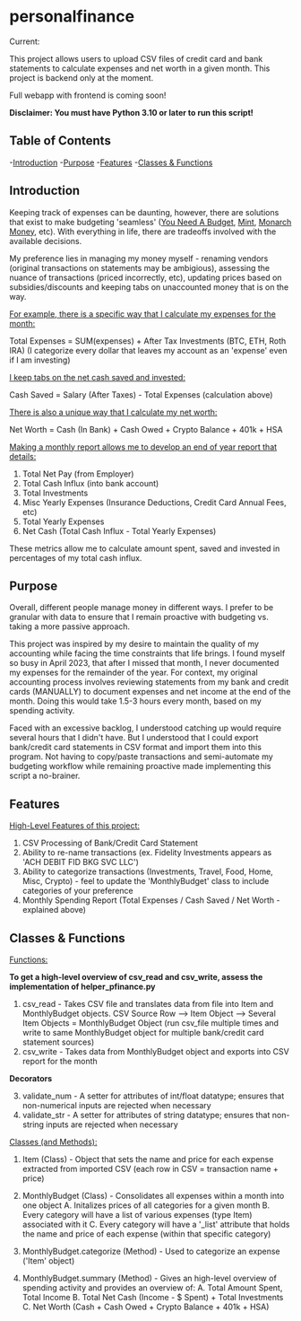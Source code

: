 # personalfinance

Current:

This project allows users to upload CSV files of credit card and bank statements to calculate expenses and net worth in a given month. This project is backend only at the moment. 

Full webapp with frontend is coming soon!

**Disclaimer: You must have Python 3.10 or later to run this script!**

## Table of Contents

-[Introduction](#introduction)
-[Purpose](#purpose)
-[Features](#features)
-[Classes & Functions](#classes--functions)

## Introduction

Keeping track of expenses can be daunting, however, there are solutions that exist to make budgeting 'seamless' ([You Need A Budget](https://www.ynab.com/), [Mint](https://www.creditkarma.com/lp/mint-to-credit-karma-net-worth-signup), [Monarch Money](https://www.monarchmoney.com/), etc). With everything in life, there are tradeoffs involved with the available decisions.

My preference lies in managing my money myself - renaming vendors (original transactions on statements may be ambigious), assessing the nuance of transactions (priced incorrectly, etc), updating prices based on subsidies/discounts and keeping tabs on unaccounted money that is on the way.

<ins> For example, there is a specific way that I calculate my expenses for the month: </ins>

Total Expenses = SUM(expenses) + After Tax Investments (BTC, ETH, Roth IRA)
(I categorize every dollar that leaves my account as an 'expense' even if I am investing)

<ins> I keep tabs on the net cash saved and invested: </ins>

Cash Saved = Salary (After Taxes) - Total Expenses (calculation above)


<ins> There is also a unique way that I calculate my net worth: </ins>

Net Worth = Cash (In Bank) + Cash Owed + Crypto Balance + 401k + HSA

<ins> Making a monthly report allows me to develop an end of year report that details: </ins>

1. Total Net Pay (from Employer)
2. Total Cash Influx (into bank account)
3. Total Investments
4. Misc Yearly Expenses (Insurance Deductions, Credit Card Annual Fees, etc)
5. Total Yearly Expenses
6. Net Cash (Total Cash Influx - Total Yearly Expenses)

These metrics allow me to calculate amount spent, saved and invested in percentages of my total cash influx.

## Purpose

Overall, different people manage money in different ways. I prefer to be granular with data to ensure that I remain proactive with budgeting vs. taking a more passive approach. 

This project was inspired by my desire to maintain the quality of my accounting while facing the time constraints that life brings. I found myself so busy in April 2023, that after I missed that month, I never documented my expenses for the remainder of the year. For context, my original accounting process involves reviewing statements from my bank and credit cards (MANUALLY) to document expenses and net income at the end of the month. Doing this would take 1.5-3 hours every month, based on my spending activity. 

Faced with an excessive backlog, I understood catching up would require several hours that I didn't have. But I understood that I could export bank/credit card statements in CSV format and import them into this program. Not having to copy/paste transactions and semi-automate my budgeting workflow while remaining proactive made implementing this script a no-brainer. 

## Features

<ins> High-Level Features of this project: </ins>

1. CSV Processing of Bank/Credit Card Statement
2. Ability to re-name transactions (ex. Fidelity Investments appears as 'ACH DEBIT FID BKG SVC LLC')
3. Ability to categorize transactions (Investments, Travel, Food, Home, Misc, Crypto) - feel to update the 'MonthlyBudget' class to include categories of your preference
4. Monthly Spending Report (Total Expenses / Cash Saved / Net Worth - explained above)

## Classes & Functions 

<ins> Functions: </ins>

**To get a high-level overview of csv_read and csv_write, assess the implementation of helper_pfinance.py**

1. csv_read - Takes CSV file and translates data from file into Item and MonthlyBudget objects. CSV Source Row --> Item Object --> Several Item Objects = MonthlyBudget Object (run csv_file multiple times and write to same MonthlyBudget object for multiple bank/credit card statement sources)
2. csv_write - Takes data from MonthlyBudget object and exports into CSV report for the month 

**Decorators**

3. validate_num - A setter for attributes of int/float datatype; ensures that non-numerical inputs are rejected when necessary
4. validate_str - A setter for attributes of string datatype; ensures that non-string inputs are rejected when necessary


<ins> Classes (and Methods): </ins>

1. Item (Class) - Object that sets the name and price for each expense extracted from imported CSV (each row in CSV = transaction name + price)

2. MonthlyBudget (Class) - Consolidates all expenses within a month into one object
	A. Initalizes prices of all categories for a given month 
	B. Every category will have a list of various expenses (type Item) associated with it
	C. Every category will have a '_list' attribute that holds the name and price of each expense (within that specific category)

3.  MonthlyBudget.categorize (Method) - Used to categorize an expense ('Item' object)

4. MonthlyBudget.summary (Method) - Gives an high-level overview of spending activity and provides an overview of:
	A. Total Amount Spent, Total Income
	B. Total Net Cash (Income - $ Spent) + Total Investments
	C. Net Worth (Cash + Cash Owed + Crypto Balance + 401k + HSA)
	


